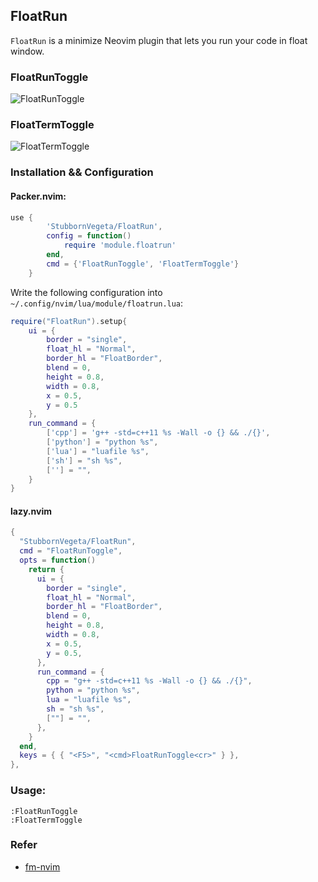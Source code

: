 ## FloatRun
`FloatRun` is a minimize Neovim plugin that lets you run your code in float window.

### FloatRunToggle
![FloatRunToggle](https://github.com/StubbornVegeta/screenshot/blob/master/FloatRunToggle.gif)

### FloatTermToggle
![FloatTermToggle](https://github.com/StubbornVegeta/screenshot/blob/master/FloatTermToggle.gif)

### Installation && Configuration
####  Packer.nvim:
```lua
use {
        'StubbornVegeta/FloatRun',
        config = function()
            require 'module.floatrun'
        end,
        cmd = {'FloatRunToggle', 'FloatTermToggle'}
    }
```

Write the following configuration into `~/.config/nvim/lua/module/floatrun.lua`:
```lua
require("FloatRun").setup{
    ui = {
        border = "single",
        float_hl = "Normal",
        border_hl = "FloatBorder",
        blend = 0,
        height = 0.8,
        width = 0.8,
        x = 0.5,
        y = 0.5
    },
    run_command = {
        ['cpp'] = 'g++ -std=c++11 %s -Wall -o {} && ./{}',
        ['python'] = "python %s",
        ['lua'] = "luafile %s",
        ['sh'] = "sh %s",
        [''] = "",
    }
}
```

#### lazy.nvim

```lua
{
  "StubbornVegeta/FloatRun",
  cmd = "FloatRunToggle",
  opts = function()
    return {
      ui = {
        border = "single",
        float_hl = "Normal",
        border_hl = "FloatBorder",
        blend = 0,
        height = 0.8,
        width = 0.8,
        x = 0.5,
        y = 0.5,
      },
      run_command = {
        cpp = "g++ -std=c++11 %s -Wall -o {} && ./{}",
        python = "python %s",
        lua = "luafile %s",
        sh = "sh %s",
        [""] = "",
      },
    }
  end,
  keys = { { "<F5>", "<cmd>FloatRunToggle<cr>" } },
},
```

### Usage:

```
:FloatRunToggle
:FloatTermToggle
```

### Refer
- [fm-nvim](https://github.com/is0n/fm-nvim/)
